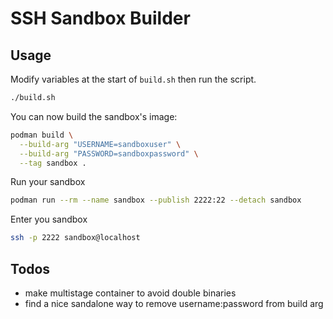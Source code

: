# SSH Sandbox Builder

## Usage

Modify variables at the start of `build.sh` then run the script.

```bash
./build.sh
```

You can now build the sandbox's image:

```bash
podman build \
  --build-arg "USERNAME=sandboxuser" \
  --build-arg "PASSWORD=sandboxpassword" \
  --tag sandbox .
```

Run your sandbox

```bash
podman run --rm --name sandbox --publish 2222:22 --detach sandbox
```

Enter you sandbox

```bash
ssh -p 2222 sandbox@localhost
```

## Todos

* make multistage container to avoid double binaries
* find a nice sandalone way to remove username:password from build arg
